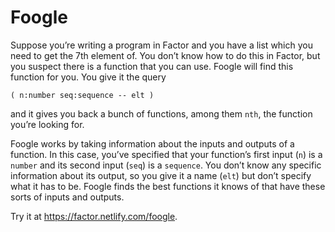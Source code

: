 # Foogle

Suppose you’re writing a program in Factor and you have a list which
you need to get the 7th element of. You don’t know how to do this in
Factor, but you suspect there is a function that you can use. Foogle
will find this function for you. You give it the query

```
( n:number seq:sequence -- elt )
```

and it gives you back a bunch of functions, among them `nth`, the
function you’re looking for.

Foogle works by taking information about the inputs and outputs of a
function. In this case, you’ve specified that your function’s first
input (`n`) is a `number` and its second input (`seq`) is a
`sequence`. You don’t know any specific information about its output,
so you give it a name (`elt`) but don’t specify what it has to
be. Foogle finds the best functions it knows of that have these sorts
of inputs and outputs.

Try it at https://factor.netlify.com/foogle.

